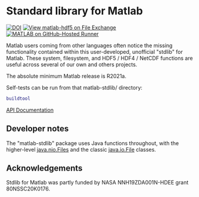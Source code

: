 # Standard library for Matlab

[![DOI](https://zenodo.org/badge/273830124.svg)](https://zenodo.org/badge/latestdoi/273830124)
[![View matlab-hdf5 on File Exchange](https://www.mathworks.com/matlabcentral/images/matlab-file-exchange.svg)](https://www.mathworks.com/matlabcentral/fileexchange/78673-matlab-hdf5)
[![MATLAB on GitHub-Hosted Runner](https://github.com/geospace-code/matlab-hdf5/actions/workflows/ci.yml/badge.svg)](https://github.com/geospace-code/matlab-hdf5/actions/workflows/ci.yml)

Matlab users coming from other languages often notice the missing functionality contained within this user-developed, unofficial "stdlib" for Matlab.
These system, filesystem, and HDF5 / HDF4 / NetCDF functions are useful across several of our own and others projects.

The absolute minimum Matlab release is R2021a.

Self-tests can be run from that matlab-stdlib/ directory:

```matlab
buildtool
```

[API Documentation](https://geospace-code.github.io/matlab-stdlib)

## Developer notes

The "matlab-stdlib" package uses Java functions throughout, with the higher-level
[java.nio.Files](https://docs.oracle.com/en/java/javase/22/docs/api/java.base/java/nio/file/Files.html)
and the classic
[java.io.File](https://docs.oracle.com/en/java/javase/22/docs/api/java.base/java/io/File.html) classes.

## Acknowledgements

Stdlib for Matlab was partly funded by NASA NNH19ZDA001N-HDEE grant 80NSSC20K0176.
